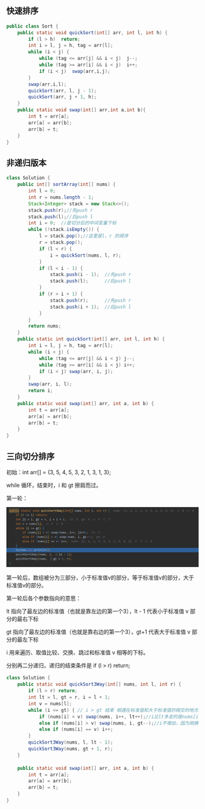 ## 快速排序

````java
public class Sort {
	public static void quickSort(int[] arr, int l, int h) {
        if (l > h)  return;
        int i = l, j = h, tag = arr[l];
        while (i < j) {
            while (tag <= arr[j] && i < j)  j--;
            while (tag >= arr[i] && i < j)  i++;
            if (i < j)  swap(arr,i,j);
        }
        swap(arr,i,l);
        quickSort(arr, l, j - 1);
        quickSort(arr, j + 1, h);
    }
    public static void swap(int[] arr,int a,int b){
        int t = arr[a];
        arr[a] = arr[b];
        arr[b] = t;
    }
}
````



## 非递归版本

````java
class Solution {
    public int[] sortArray(int[] nums) {
        int l = 0;
        int r = nums.length - 1;
        Stack<Integer> stack = new Stack<>();
        stack.push(r);//先push r
        stack.push(l);//后push l
        int i = 0;	//是切分后的中间变量下标
        while (!stack.isEmpty()) {
            l = stack.pop();//这里是l、r 的顺序
            r = stack.pop();
            if (l < r) {
                i = quickSort(nums, l, r);
            }
            if (l < i - 1) {
                stack.push(i - 1);	//先push r
                stack.push(l);		//后push l
            }
            if (r > i + 1) {
                stack.push(r);		//先push r
                stack.push(i + 1);	//后push l
            }
        }
        return nums;
    }
    public static int quickSort(int[] arr, int l, int h) {
        int i = l, j = h, tag = arr[l];
        while (i < j) {
            while (tag <= arr[j] && i < j) j--;
            while (tag >= arr[i] && i < j) i++;
            if (i < j) swap(arr, i, j);
        }
        swap(arr, i, l);
        return i;
    }
    public static void swap(int[] arr, int a, int b) {
        int t = arr[a];
        arr[a] = arr[b];
        arr[b] = t;
    }
}
````



## 三向切分排序

初始：int arr[] = {3, 5, 4, 5, 3, 2, 1, 3, 1, 3};

while 循环，结束时，i 和 gt 擦肩而过。

第一轮：

![1615976788487](../../../../assets/1615976788487.png)

第一轮后，数组被分为三部分，小于标准值v的部分，等于标准值v的部分，大于标准值v的部分。

第一轮后各个参数指向的意思：

lt  指向了最左边的标准值（也就是靠左边的第一个3），lt - 1 代表小于标准值 v 部分的最右下标

gt 指向了最左边的标准值（也就是靠右边的第一个3），gt+1 代表大于标准值 v 部分的最左下标

i 用来遍历、取值比较、交换、跳过和标准值 v 相等的下标。



分别再二分递归，递归的结束条件是 if (l > r) return;

````java
class Solution {
    public static void quickSort3Way(int[] nums, int l, int r) {
        if (l > r) return;
        int lt = l, gt = r, i = l + 1;
        int v = nums[l];
        while (i <= gt) { // i > gt 结束 相遇在标准值和大于标准值的相交的地方。
            if (nums[i] < v) swap(nums, i++, lt++);//i比lt多走的是nums[i] == v的次数
            else if (nums[i] > v) swap(nums, i, gt--);//i不增加，因为刚换来的值大小不定。
            else if (nums[i] == v) i++;
        }
        quickSort3Way(nums, l, lt - 1);
        quickSort3Way(nums, gt + 1, r);
    }

    public static void swap(int[] arr, int a, int b) {
        int t = arr[a];
        arr[a] = arr[b];
        arr[b] = t;
    }
}
````

